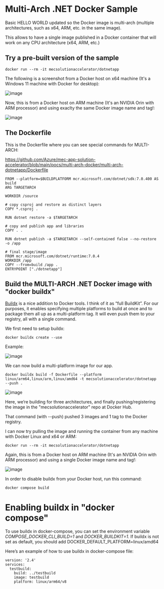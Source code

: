 # Multi-Arch .NET Docker Sample

Basic HELLO WORLD updated so the Docker image is multi-arch (multiple architectures, such as x64, ARM, etc. in the same image).

This allows to have a single image published in a Docker container that will work on any CPU architecture (x64, ARM, etc.)

## Try a pre-built version of the sample

```console
docker run --rm -it mecsolutionaccelerator/dotnetapp
```
The following is a screenshot from a Docker host on x64 machine (It's a Windows 11 machine with Docker for desktop):

![image](https://github.com/Azure/mec-app-solution-accelerator/assets/1712635/d529ffe4-3751-4e19-82c1-219d06e1a3cd)

Now, this is from a Docker host on ARM machine (It's an NVIDIA Orin with ARM processor) and using exaclty the same Docker image name and tag!:

![image](https://github.com/Azure/mec-app-solution-accelerator/assets/1712635/268fdd75-c80a-4647-aa01-a4d97f57c299)


## The Dockerfile

This is the Dockerfile where you can see special commands for MULTI-ARCH:

https://github.com/Azure/mec-app-solution-accelerator/blob/main/pocs/multi-arch-docker/multi-arch-dotnetapp/Dockerfile

```
FROM --platform=$BUILDPLATFORM mcr.microsoft.com/dotnet/sdk:7.0.400 AS build
ARG TARGETARCH

WORKDIR /source

# copy csproj and restore as distinct layers
COPY *.csproj .

RUN dotnet restore -a $TARGETARCH

# copy and publish app and libraries
COPY . .

RUN dotnet publish -a $TARGETARCH --self-contained false --no-restore -o /app

# final stage/image
FROM mcr.microsoft.com/dotnet/runtime:7.0.4
WORKDIR /app
COPY --from=build /app .
ENTRYPOINT ["./dotnetapp"]
```


## Build the MULTI-ARCH .NET Docker image with "docker buildx"

[Buildx](https://www.docker.com/blog/how-to-rapidly-build-multi-architecture-images-with-buildx/) is a nice addition to Docker tools. I think of it as “full BuildKit”. For our purposes, it enables specifying multiple platforms to build at once and to package them all up as a multi-platform tag. It will even push them to your registry, all with a single command.

We first need to setup buildx:

```console
docker buildx create --use
```

Example:

![image](https://github.com/Azure/mec-app-solution-accelerator/assets/1712635/001704b0-dccb-4dba-a7c5-0e67402c28ef)

We can now build a multi-platform image for our app.

```console
docker buildx build -f Dockerfile --platform linux/arm64,linux/arm,linux/amd64 -t mecsolutionaccelerator/dotnetapp --push .
```

![image](https://github.com/Azure/mec-app-solution-accelerator/assets/1712635/e73a466d-96a8-42f7-9a14-daffd65834aa)

Here, we’re building for three architectures, and finally pushing/registering the image in the "mecsolutionaccelerator" repo at Docker Hub.

That command (with --push) pushed 3 images and 1 tag to the Docker registry.

I can now try pulling the image and running the container from any machine with Docker Linux and x64 or ARM:

```console
docker run --rm -it mecsolutionaccelerator/dotnetapp
```
Again, this is from a Docker host on ARM machine (It's an NVIDIA Orin with ARM processor) and using a single Docker image name and tag!:

![image](https://github.com/Azure/mec-app-solution-accelerator/assets/1712635/268fdd75-c80a-4647-aa01-a4d97f57c299)


In order to disable buildx from your Docker host, run this command:

```console
docker compose build
```

# Enabling buildx in "docker compose"

To use buildx in docker-compose, you can set the environment variable *COMPOSE_DOCKER_CLI_BUILD=1* and *DOCKER_BUILDKIT=1*. 
If buildx is not set as default, you should add DOCKER_DEFAULT_PLATFORM=linux/amd64

Here’s an example of how to use buildx in docker-compose file:

```console
version: '2.4'
services:
  testbuild:
    build: ../testbuild
    image: testbuild
    platform: linux/arm64/v8
```
